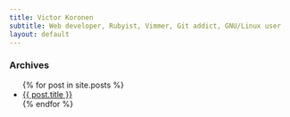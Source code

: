 ```yaml
---
title: Victor Koronen
subtitle: Web developer, Rubyist, Vimmer, Git addict, GNU/Linux user
layout: default
---
```

<h3>Archives</h3>
<ul>
  {% for post in site.posts %}
  <li>
    <a href="{{ post.url }}">{{ post.title }}</a>
  </li>
  {% endfor %}
</ul>

